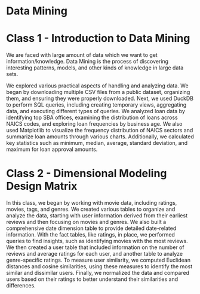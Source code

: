 # Data Mining 

# Class 1 - Introduction to Data Mining
We are faced with large amount of data which we want to get information/knowledge. Data Mining is the process of discovering interesting patterns, models, and other kinds of knowledge in large data sets. 

We explored various practical aspects of handling and analyzing data. We began by downloading multiple CSV files from a public dataset, organizing them, and ensuring they were properly downloaded. Next, we used DuckDB to perform SQL queries, including creating temporary views, aggregating data, and executing different types of queries. We analyzed loan data by identifying top SBA offices, examining the distribution of loans across NAICS codes, and exploring loan frequencies by business age. We also used Matplotlib to visualize the frequency distribution of NAICS sectors and summarize loan amounts through various charts. Additionally, we calculated key statistics such as minimum, median, average, standard deviation, and maximum for loan approval amounts. 

# Class 2 - Dimensional Modeling Design Matrix
In this class, we began by working with movie data, including ratings, movies, tags, and genres. We created various tables to organize and analyze the data, starting with user information derived from their earliest reviews and then focusing on movies and genres. We also built a comprehensive date dimension table to provide detailed date-related information. With the fact tables, like ratings, in place, we performed queries to find insights, such as identifying movies with the most reviews. We then created a user table that included information on the number of reviews and average ratings for each user, and another table to analyze genre-specific ratings. To measure user similarity, we computed Euclidean distances and cosine similarities, using these measures to identify the most similar and dissimilar users. Finally, we normalized the data and compared users based on their ratings to better understand their similarities and differences.

